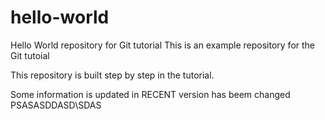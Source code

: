 # hello-world
Hello World repository for Git tutorial
This is an example repository for the Git tutoial 

This repository is built step by step in the tutorial.

Some information is updated in RECENT version has beem changed
PSASASDDASD\SDAS


